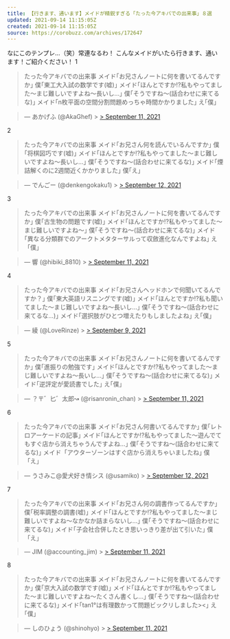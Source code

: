 ```yaml
---
title: 【行きます、通います】メイドが精鋭すぎる「たった今アキバでの出来事」８選
updated: 2021-09-14 11:15:05Z
created: 2021-09-14 11:15:05Z
source: https://corobuzz.com/archives/172647
---
```


なにこのテンプレ…（笑）常連なるわ！
こんなメイドがいたら行きます、通います！ご紹介ください！
1
> たった今アキバでの出来事
> メイド｢お兄さんノートに何を書いてるんですか｣
> 僕｢東工大入試の数学です(嘘)｣
> メイド｢ほんとですか⁉️私もやってました〜まじ難しいですよね〜長いし…｣
> 僕｢そうですね〜(話合わせに来てるな)｣
> メイド｢n枚平面の空間分割問題めっちゃ時間かかりました｣
> え｢僕｣

> — あかげふ (@AkaGhef) > [> September 11, 2021](https://twitter.com/AkaGhef/status/1436646782914600962?ref_src=twsrc%5Etfw)

2
> たった今アキバでの出来事
> メイド｢お兄さん何を読んでいるんですか｣
> 僕｢将棋図巧です(嘘)｣
> メイド｢ほんとですか⁉️私もやってました〜まじ難しいですよね〜長いし…｣
> 僕｢そうですね〜(話合わせに来てるな)｣
> メイド｢煙詰解くのに2週間近くかかりました｣
> 僕｢え｣

> — でんごー (@denkengokaku1) > [> September 12, 2021](https://twitter.com/denkengokaku1/status/1436867277559775235?ref_src=twsrc%5Etfw)

3
> たった今アキバでの出来事
> メイド｢お兄さんノートに何を書いてるんですか｣
> 僕｢古生物の問題です(嘘)｣
> メイド｢ほんとですか⁉️私もやってました〜まじ難しいですよね〜｣
> 僕｢そうですね〜(話合わせに来てるな)｣
> メイド｢異なる分類群でのアークトメタターサルって収斂進化なんですよね｣
> え「僕」

> — 響 (@hibiki_8810) > [> September 11, 2021](https://twitter.com/hibiki_8810/status/1436702915628990471?ref_src=twsrc%5Etfw)

4
> たった今アキバでの出来事
> メイド｢お兄さんヘッドホンで何聞いてるんですか？｣
> 僕｢東大英語リスニングです(嘘)｣
> メイド｢ほんとですか⁉️私も聞いてました〜まじ難しいですよね〜長いし…｣
> 僕｢そうですね〜(話合わせに来てるな…)｣
> メイド｢選択肢がひとつ増えたりもしましたよね｣
> え｢僕｣

> — 綾 (@LoveRinze) > [> September 9, 2021](https://twitter.com/LoveRinze/status/1435862711766634499?ref_src=twsrc%5Etfw)

5
> たった今アキバでの出来事
> メイド｢お兄さんノートに何を書いてるんですか｣
> 僕｢進振りの勉強です｣
> メイド｢ほんとですか⁉️私もやってました〜まじ難しいですよね〜長いし…｣
> 僕｢そうですね〜(話合わせに来てるな)｣
> メイド｢逆評定が愛読書でした｣
> え｢僕｣

> — ？〒゛匕゛太郎↝ (@risanronin_chan) > [> September 11, 2021](https://twitter.com/risanronin_chan/status/1436651611787436033?ref_src=twsrc%5Etfw)

6
> たった今アキバでの出来事
> メイド｢お兄さん何書いてるんですか｣
> 僕｢レトロアーケードの記事｣
> メイド｢ほんとですか⁉️私もやってました〜遊んでてもすぐ店から消えちゃうんですよね…｣
> 僕｢そうですね〜(話合わせに来てるな)｣
> メイド「アウターゾーンはすぐ店から消えちゃいましたね｣
> 僕「え」

> — うさみこ@愛犬好き情シス (@usamiko) > [> September 12, 2021](https://twitter.com/usamiko/status/1436952718631845888?ref_src=twsrc%5Etfw)

7
> たった今アキバでの出来事
> メイド｢お兄さん何の調書作ってるんですか｣
> 僕｢税率調整の調書(嘘)｣
> メイド｢ほんとですか⁉️私もやってました〜まじ難しいですよね〜なかなか詰まらないし…｣
> 僕｢そうですね〜(話合わせに来てるな)｣
> メイド｢子会社合併したとき思いっきり差が出て引いた｣
> 僕「え」

> — JIM (@accounting_jim) > [> September 11, 2021](https://twitter.com/accounting_jim/status/1436695474140971012?ref_src=twsrc%5Etfw)

8
> たった今アキバでの出来事
> メイド｢お兄さんノートに何を書いてるんですか｣
> 僕｢京大入試の数学です(嘘)｣
> メイド｢ほんとですか!?私もやってました〜まじ難しいですよね〜たくさん書くし…｣
> 僕｢そうですね〜(話合わせに来てるな)｣
> メイド｢tan1°は有理数かって問題ビックリしました><｣
> え｢僕｣

> — しのひょう (@shinohyo) > [> September 11, 2021](https://twitter.com/shinohyo/status/1436670751780704259?ref_src=twsrc%5Etfw)